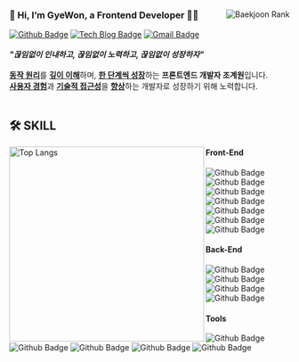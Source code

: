 <!-- README.md의 영역은 큰 틀로 기본적으로 <div>{child}<div> 형식임 -->

<!-- 나에 대한 설명 -->
<div align="left">
  <img align="right" src="http://mazassumnida.wtf/api/v2/generate_badge?boj=jgw6372" alt="Baekjoon Rank" /> 
  
  <h3>👋 Hi, I’m GyeWon, a Frontend Developer 🧑‍💻</h3>
  <div>
    <a href="https://github.com/JGW-Korea"><img src="https://img.shields.io/badge/-Github-black?style=for-the-badge&logo=Github&logoColor=white" alt="Github Badge"/></a>
    <a href="https://dramatic-jasmine-13a.notion.site/Web-Development-f4c3f4ccd2674db8833c4ed0f5575a45"><img src="https://img.shields.io/badge/-TechBlog-EEEEEE?style=for-the-badge&logo=Notion&logoColor=black" alt="Tech Blog Badge"/></a>
    <a href="mailto:jgw6372@gmail.com"><img src="https://img.shields.io/badge/Gmail-D14836?style=for-the-badge&logo=Gmail&logoColor=white" alt="Gmail Badge"/></a>
  </div>
  <br />
  <div>
    <i><strong>"끊임없이 인내하고, 끊임없이 노력하고, 끊임없이 성장하자"</strong></i>
  </div>
  <br />
  <div>
    <span><a href="#"><strong>동작 원리</strong></a>를 <a href="#"><strong>깊이 이해</strong></a>하며, <a href="#"><strong>한 단계씩 성장</strong></a>하는 <strong>프론트엔드 개발자 조계원</strong>입니다.</span><br/>
    <span><a href="#"><strong>사용자 경험</strong></a>과 <a href="#"><strong>기술적 접근성</strong></a>을 <a href="#"><strong>향상</strong></a>하는 개발자로 성장하기 위해 노력합니다.</span>
  </div>
</div>

<br />

<!-- 기술 설명 -->
<div>
  <h2>🛠️ SKILL</h2>
  <a href="https://github.com/anuraghazra/github-readme-stats">
    <img align="left" src="https://github-readme-stats.vercel.app/api/top-langs/?username=JGW-Korea&hide=python,c&theme=slateorange&layout=donut-vertical" alt="Top Langs" width="350" />
  </a>
  <div>
    <div>
      <h4>Front-End</h4>
      <img src="https://img.shields.io/badge/HTML-E34F26?style=for-the-badge&logo=html5&logoColor=white" alt="Github Badge"/>
      <img src="https://img.shields.io/badge/CSS-1572B6?style=for-the-badge&logo=css3&logoColor=white" alt="Github Badge"/>
      <img src="https://img.shields.io/badge/JavaScript-F7DF1E?style=for-the-badge&logo=javascript&logoColor=black" alt="Github Badge"/>
      <img src="https://img.shields.io/badge/TypeScript-3178C6?style=for-the-badge&logo=typescript&logoColor=white" alt="Github Badge"/>
      <img src="https://img.shields.io/badge/React-61DAFB?style=for-the-badge&logo=react&logoColor=black" alt="Github Badge"/>
      <img src="https://img.shields.io/badge/React Query-FF4154?style=for-the-badge&logo=reactquery&logoColor=white" alt="Github Badge"/>
      <img src="https://img.shields.io/badge/Recoil-3578E5?style=for-the-badge&logo=recoil&logoColor=white" alt="Github Badge"/>
    </div>
    <div>
      <h4>Back-End</h4>
      <img src="https://img.shields.io/badge/JAVA-007396?style=for-the-badge" alt="Github Badge"/>
      <img src="https://img.shields.io/badge/Spring Boot-6DB33F?style=for-the-badge&logo=springboot&logoColor=white" alt="Github Badge"/>
      <img src="https://img.shields.io/badge/Express-000000?style=for-the-badge&logo=express&logoColor=white" alt="Github Badge"/>
      <img src="https://img.shields.io/badge/MySQL-4479A1?style=for-the-badge&logo=mysql&logoColor=white" alt="Github Badge"/>
    </div>
    <div>
      <h4>Tools</h4>
      <img src="https://img.shields.io/badge/Slack-4A154B?style=for-the-badge&logo=slack&logoColor=white" alt="Github Badge"/>
      <img src="https://img.shields.io/badge/Figma-F24E1E?style=for-the-badge&logo=figma&logoColor=white" alt="Github Badge"/>
      <img src="https://img.shields.io/badge/Notion-EEEEEE?style=for-the-badge&logo=notion&logoColor=black" alt="Github Badge"/>
      <img src="https://img.shields.io/badge/Git-F05032?style=for-the-badge&logo=git&logoColor=white" alt="Github Badge"/>
      <img src="https://img.shields.io/badge/-Github-black?style=for-the-badge&logo=github&logoColor=white" alt="Github Badge"/>
    </div>
  </div>
</div>
